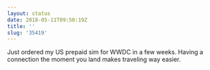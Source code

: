 ```yaml
---
layout: status
date: 2018-05-11T09:50:19Z
title: ''
slug: '35419'
---
```

Just ordered my US prepaid sim for WWDC in a few weeks. Having a connection the moment you land makes traveling way easier.
